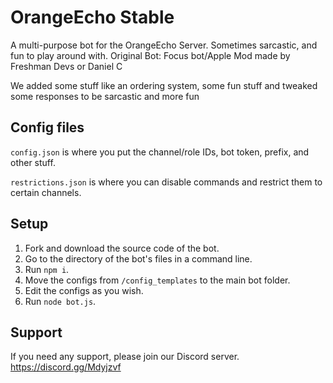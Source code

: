 # OrangeEcho Stable
A multi-purpose bot for the OrangeEcho Server. Sometimes sarcastic, and fun to play around with.
Original Bot: Focus bot/Apple Mod made by Freshman Devs or Daniel C

We added some stuff like an ordering system, some fun stuff and tweaked some responses to be sarcastic and more fun

## Config files
`config.json` is where you put the channel/role IDs, bot token, prefix, and other stuff.

`restrictions.json` is where you can disable commands and restrict them to certain channels.

## Setup

1. Fork and download the source code of the bot.
2. Go to the directory of the bot's files in a command line.
3. Run `npm i`.
4. Move the configs from `/config_templates` to the main bot folder.
5. Edit the configs as you wish.
6. Run `node bot.js`.

## Support

If you need any support, please join our Discord server. https://discord.gg/Mdyjzvf

